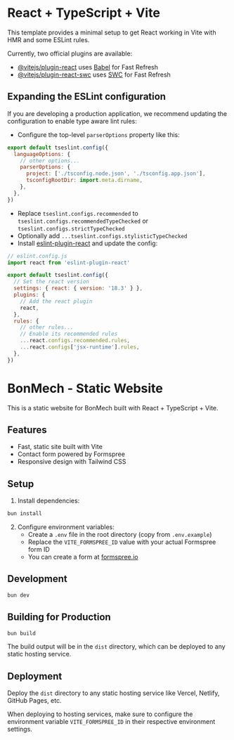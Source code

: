 # React + TypeScript + Vite

This template provides a minimal setup to get React working in Vite with HMR and some ESLint rules.

Currently, two official plugins are available:

- [@vitejs/plugin-react](https://github.com/vitejs/vite-plugin-react/blob/main/packages/plugin-react/README.md) uses [Babel](https://babeljs.io/) for Fast Refresh
- [@vitejs/plugin-react-swc](https://github.com/vitejs/vite-plugin-react-swc) uses [SWC](https://swc.rs/) for Fast Refresh

## Expanding the ESLint configuration

If you are developing a production application, we recommend updating the configuration to enable type aware lint rules:

- Configure the top-level `parserOptions` property like this:

```js
export default tseslint.config({
  languageOptions: {
    // other options...
    parserOptions: {
      project: ['./tsconfig.node.json', './tsconfig.app.json'],
      tsconfigRootDir: import.meta.dirname,
    },
  },
})
```

- Replace `tseslint.configs.recommended` to `tseslint.configs.recommendedTypeChecked` or `tseslint.configs.strictTypeChecked`
- Optionally add `...tseslint.configs.stylisticTypeChecked`
- Install [eslint-plugin-react](https://github.com/jsx-eslint/eslint-plugin-react) and update the config:

```js
// eslint.config.js
import react from 'eslint-plugin-react'

export default tseslint.config({
  // Set the react version
  settings: { react: { version: '18.3' } },
  plugins: {
    // Add the react plugin
    react,
  },
  rules: {
    // other rules...
    // Enable its recommended rules
    ...react.configs.recommended.rules,
    ...react.configs['jsx-runtime'].rules,
  },
})
```

# BonMech - Static Website

This is a static website for BonMech built with React + TypeScript + Vite.

## Features

- Fast, static site built with Vite
- Contact form powered by Formspree
- Responsive design with Tailwind CSS

## Setup

1. Install dependencies:
```bash
bun install
```

2. Configure environment variables:
   - Create a `.env` file in the root directory (copy from `.env.example`)
   - Replace the `VITE_FORMSPREE_ID` value with your actual Formspree form ID
   - You can create a form at [formspree.io](https://formspree.io)

## Development

```bash
bun dev
```

## Building for Production

```bash
bun build
```

The build output will be in the `dist` directory, which can be deployed to any static hosting service.

## Deployment

Deploy the `dist` directory to any static hosting service like Vercel, Netlify, GitHub Pages, etc.

When deploying to hosting services, make sure to configure the environment variable `VITE_FORMSPREE_ID` in their respective environment settings.
